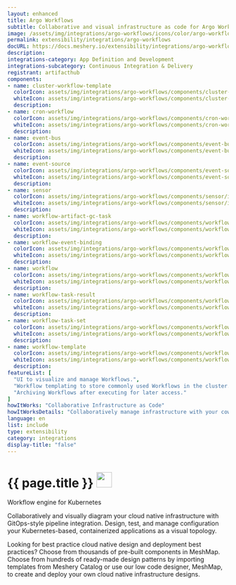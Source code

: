 ```yaml
---
layout: enhanced
title: Argo Workflows
subtitle: Collaborative and visual infrastructure as code for Argo Workflows
image: /assets/img/integrations/argo-workflows/icons/color/argo-workflows-color.svg
permalink: extensibility/integrations/argo-workflows
docURL: https://docs.meshery.io/extensibility/integrations/argo-workflows
description: 
integrations-category: App Definition and Development
integrations-subcategory: Continuous Integration & Delivery
registrant: artifacthub
components: 
- name: cluster-workflow-template
  colorIcon: assets/img/integrations/argo-workflows/components/cluster-workflow-template/icons/color/cluster-workflow-template-color.svg
  whiteIcon: assets/img/integrations/argo-workflows/components/cluster-workflow-template/icons/white/cluster-workflow-template-white.svg
  description: 
- name: cron-workflow
  colorIcon: assets/img/integrations/argo-workflows/components/cron-workflow/icons/color/cron-workflow-color.svg
  whiteIcon: assets/img/integrations/argo-workflows/components/cron-workflow/icons/white/cron-workflow-white.svg
  description: 
- name: event-bus
  colorIcon: assets/img/integrations/argo-workflows/components/event-bus/icons/color/event-bus-color.svg
  whiteIcon: assets/img/integrations/argo-workflows/components/event-bus/icons/white/event-bus-white.svg
  description: 
- name: event-source
  colorIcon: assets/img/integrations/argo-workflows/components/event-source/icons/color/event-source-color.svg
  whiteIcon: assets/img/integrations/argo-workflows/components/event-source/icons/white/event-source-white.svg
  description: 
- name: sensor
  colorIcon: assets/img/integrations/argo-workflows/components/sensor/icons/color/sensor-color.svg
  whiteIcon: assets/img/integrations/argo-workflows/components/sensor/icons/white/sensor-white.svg
  description: 
- name: workflow-artifact-gc-task
  colorIcon: assets/img/integrations/argo-workflows/components/workflow-artifact-gc-task/icons/color/workflow-artifact-gc-task-color.svg
  whiteIcon: assets/img/integrations/argo-workflows/components/workflow-artifact-gc-task/icons/white/workflow-artifact-gc-task-white.svg
  description: 
- name: workflow-event-binding
  colorIcon: assets/img/integrations/argo-workflows/components/workflow-event-binding/icons/color/workflow-event-binding-color.svg
  whiteIcon: assets/img/integrations/argo-workflows/components/workflow-event-binding/icons/white/workflow-event-binding-white.svg
  description: 
- name: workflow
  colorIcon: assets/img/integrations/argo-workflows/components/workflow/icons/color/workflow-color.svg
  whiteIcon: assets/img/integrations/argo-workflows/components/workflow/icons/white/workflow-white.svg
  description: 
- name: workflow-task-result
  colorIcon: assets/img/integrations/argo-workflows/components/workflow-task-result/icons/color/workflow-task-result-color.svg
  whiteIcon: assets/img/integrations/argo-workflows/components/workflow-task-result/icons/white/workflow-task-result-white.svg
  description: 
- name: workflow-task-set
  colorIcon: assets/img/integrations/argo-workflows/components/workflow-task-set/icons/color/workflow-task-set-color.svg
  whiteIcon: assets/img/integrations/argo-workflows/components/workflow-task-set/icons/white/workflow-task-set-white.svg
  description: 
- name: workflow-template
  colorIcon: assets/img/integrations/argo-workflows/components/workflow-template/icons/color/workflow-template-color.svg
  whiteIcon: assets/img/integrations/argo-workflows/components/workflow-template/icons/white/workflow-template-white.svg
  description: 
featureList: [
  "UI to visualize and manage Workflows.",
  "Workflow templating to store commonly used Workflows in the cluster.",
  "Archiving Workflows after executing for later access."
]
howItWorks: "Collaborative Infrastructure as Code"
howItWorksDetails: "Collaboratively manage infrastructure with your coworkers synchronously sharing the same designs."
language: en
list: include
type: extensibility
category: integrations
display-title: "false"
---
```

<h1>{{ page.title }} <img src="{{ page.image }}" style="width: 35px; height: 35px;" /></h1>

<p>
Workflow engine for Kubernetes
</p>
<p>
    Collaboratively and visually diagram your cloud native infrastructure with GitOps-style pipeline integration. Design, test, and manage configuration your Kubernetes-based, containerized applications as a visual topology.
</p>
<p>
    Looking for best practice cloud native design and deployment best practices? Choose from thousands of pre-built components in MeshMap. Choose from hundreds of ready-made design patterns by importing templates from Meshery Catalog or use our low code designer, MeshMap, to create and deploy your own cloud native infrastructure designs.
</p>

